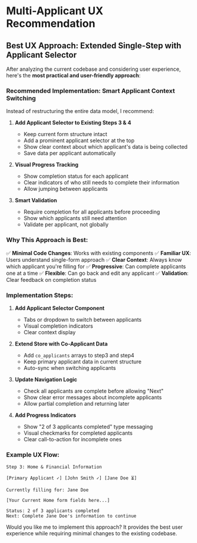 # Multi-Applicant UX Recommendation

## **Best UX Approach: Extended Single-Step with Applicant Selector**

After analyzing the current codebase and considering user experience, here's the **most practical and user-friendly approach**:

### **Recommended Implementation: Smart Applicant Context Switching**

Instead of restructuring the entire data model, I recommend:

1. **Add Applicant Selector to Existing Steps 3 & 4**
   - Keep current form structure intact
   - Add a prominent applicant selector at the top
   - Show clear context about which applicant's data is being collected
   - Save data per applicant automatically

2. **Visual Progress Tracking**
   - Show completion status for each applicant
   - Clear indicators of who still needs to complete their information
   - Allow jumping between applicants

3. **Smart Validation**
   - Require completion for all applicants before proceeding
   - Show which applicants still need attention
   - Validate per applicant, not globally

### **Why This Approach is Best:**

✅ **Minimal Code Changes**: Works with existing components
✅ **Familiar UX**: Users understand single-form approach
✅ **Clear Context**: Always know which applicant you're filling for
✅ **Progressive**: Can complete applicants one at a time
✅ **Flexible**: Can go back and edit any applicant
✅ **Validation**: Clear feedback on completion status

### **Implementation Steps:**

1. **Add Applicant Selector Component** 
   - Tabs or dropdown to switch between applicants
   - Visual completion indicators
   - Clear context display

2. **Extend Store with Co-Applicant Data**
   - Add `co_applicants` arrays to step3 and step4
   - Keep primary applicant data in current structure
   - Auto-sync when switching applicants

3. **Update Navigation Logic**
   - Check all applicants are complete before allowing "Next"
   - Show clear error messages about incomplete applicants
   - Allow partial completion and returning later

4. **Add Progress Indicators**
   - Show "2 of 3 applicants completed" type messaging
   - Visual checkmarks for completed applicants
   - Clear call-to-action for incomplete ones

### **Example UX Flow:**

```
Step 3: Home & Financial Information

[Primary Applicant ✓] [John Smith ✓] [Jane Doe ⏳]

Currently filling for: Jane Doe

[Your Current Home form fields here...]

Status: 2 of 3 applicants completed
Next: Complete Jane Doe's information to continue
```

Would you like me to implement this approach? It provides the best user experience while requiring minimal changes to the existing codebase.